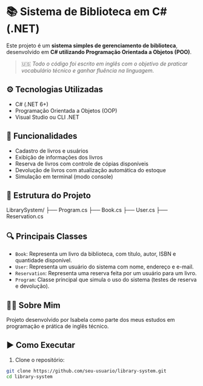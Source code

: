 # 📚 Sistema de Biblioteca em C# (.NET)

Este projeto é um **sistema simples de gerenciamento de biblioteca**, desenvolvido em **C# utilizando Programação Orientada a Objetos (POO)**.

> 🇺🇸 *Todo o código foi escrito em inglês com o objetivo de praticar vocabulário técnico e ganhar fluência na linguagem.*

## ⚙️ Tecnologias Utilizadas

- C# (.NET 6+)
- Programação Orientada a Objetos (OOP)
- Visual Studio ou CLI .NET

## 📌 Funcionalidades

- Cadastro de livros e usuários
- Exibição de informações dos livros
- Reserva de livros com controle de cópias disponíveis
- Devolução de livros com atualização automática do estoque
- Simulação em terminal (modo console)

## 📁 Estrutura do Projeto

LibrarySystem/
├── Program.cs
├── Book.cs
├── User.cs
├── Reservation.cs


## 🔍 Principais Classes

- `Book`: Representa um livro da biblioteca, com título, autor, ISBN e quantidade disponível.
- `User`: Representa um usuário do sistema com nome, endereço e e-mail.
- `Reservation`: Representa uma reserva feita por um usuário para um livro.
- `Program`: Classe principal que simula o uso do sistema (testes de reserva e devolução).

## 👩‍💻 Sobre Mim
Projeto desenvolvido por Isabela como parte dos meus estudos em programação e prática de inglês técnico.

## ▶️ Como Executar

1. Clone o repositório:

```bash
git clone https://github.com/seu-usuario/library-system.git
cd library-system
